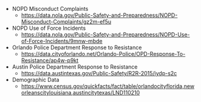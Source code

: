 * NOPD Misconduct Complaints
    * https://data.nola.gov/Public-Safety-and-Preparedness/NOPD-Misconduct-Complaints/gz2m-ef5u
* NOPD Use of Force Incidents
    * https://data.nola.gov/Public-Safety-and-Preparedness/NOPD-Use-of-Force-Incidents/9mnw-mbde
* Orlando Police Department Response to Resistance
    * https://data.cityoforlando.net/Orlando-Police/OPD-Response-To-Resistance/ap4w-p9kt
* Austin Police Department Response to Resistance
    * https://data.austintexas.gov/Public-Safety/R2R-2015/iydp-s2c
* Demographic Data
    * https://www.census.gov/quickfacts/fact/table/orlandocityflorida,neworleanscitylouisiana,austincitytexas/LND110210

 